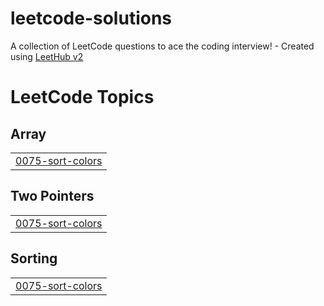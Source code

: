 # leetcode-solutions
A collection of LeetCode questions to ace the coding interview! - Created using [LeetHub v2](https://github.com/arunbhardwaj/LeetHub-2.0)

<!---LeetCode Topics Start-->
# LeetCode Topics
## Array
|  |
| ------- |
| [0075-sort-colors](https://github.com/JashwanthReddy13189/leetcode-solutions/tree/master/0075-sort-colors) |
## Two Pointers
|  |
| ------- |
| [0075-sort-colors](https://github.com/JashwanthReddy13189/leetcode-solutions/tree/master/0075-sort-colors) |
## Sorting
|  |
| ------- |
| [0075-sort-colors](https://github.com/JashwanthReddy13189/leetcode-solutions/tree/master/0075-sort-colors) |
<!---LeetCode Topics End-->